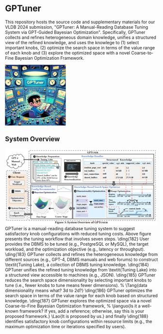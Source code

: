 # GPTuner

This repository hosts the source code and supplementary materials for our VLDB 2024 submission, "GPTuner: A Manual-Reading Database Tuning System via GPT-Guided Bayesian Optimization". Specifically, GPTuner collects and refines heterogeneous domain knowledge, unifies a structured view of the refined knowledge, and uses the knowlege to (1) select important knobs, (2) optimize the search space in terms of the value range of each knob and (3) explore the optimized space with a novel Coarse-to-Fine Bayesian Optimization Framework.

<img src="/assets/gptuner.png" alt="GPTuner logo" width="200">


## System Overview

<img src="/assets/gptuner_overview.png" alt="GPTuner overview" width="500">
GPTuner is a manual-reading database tuning system to suggest satisfactory knob configurations with reduced tuning costs. Above figure presents the tuning workflow that involves seven steps. \ding{182} User provides the DBMS to be tuned (e.g., PostgreSQL or MySQL), the target workload, and the optimization objective (e.g., latency or throughput). \ding{183} GPTuner collects and refines the heterogeneous knowledge from different sources (e.g., GPT-4, DBMS manuals and web forums) to construct \textit{Tuning Lake}, a collection of DBMS tuning knowledge. \ding{184} GPTuner unifies the refined tuning knowledge from \textit{Tuning Lake} into a structured view accessible to machines (e.g., JSON). \ding{185} GPTuner reduces the search space dimensionality by selecting important knobs to tune (i.e., fewer knobs to tune means fewer dimensions). 
% \Tang{data dimensionality means what? 3d to 2d?}
\ding{186} GPTuner optimizes the search space in terms of the value range for each knob based on structured knowledge. \ding{187} GPTuner explores the optimized space via a novel Coarse-to-Fine Bayesian Optimization framework,
% \jianguo{Is it a well-known framework? If yes, add a reference; otherwise, say this is your proposed framework.} \Lao{It is proposed by us.}
and finally \ding{188} identifies satisfactory knob configurations within resource limits (e.g., the maximum optimization time or iterations specified by users). 